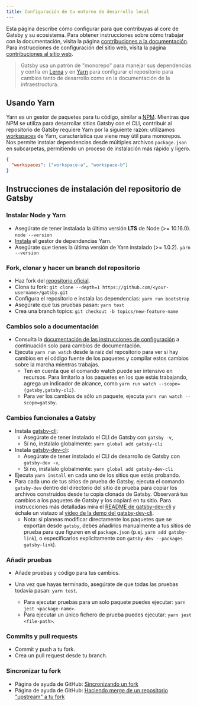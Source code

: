```yaml
---
title: Configuración de tu entorno de desarrollo local
---
```


Esta página describe cómo configurar para que contribuyas al core de Gatsby y su ecosistema. Para obtener instrucciones sobre cómo trabajar con la documentación, visita la página [contribuciones a la documentación](/contributing/docs-contributions/). Para instrucciones de configuración del sitio web, visita la página [contribuciones al sitio web](/contributing/website-contributions/).

> Gatsby usa un patrón de "monorepo" para manejar sus dependencias y confía en
> [Lerna](https://lerna.js.org/) y en [Yarn](https://yarnpkg.com/en/) para configurar el repositorio para cambios tanto de desarrollo como en la documentación de la infraestructura.

## Usando Yarn

Yarn es un gestor de paquetes para tu código, similar a [NPM](https://www.npmjs.com/). Mientras que NPM se utiliza para desarrollar sitios Gatsby con el CLI, contribuir al repositorio de Gatsby requiere Yarn por la siguiente razón: utilizamos [workspaces](https://yarnpkg.com/lang/en/docs/workspaces/) de Yarn, característica que viene muy útil para monorepos. Nos permite instalar dependencias desde múltiples archivos `package.json` en subcarpetas, permitiendo un proceso de instalación más rápido y ligero.

```json:title=package.json
{
  "workspaces": ["workspace-a", "workspace-b"]
}
```

## Instrucciones de instalación del repositorio de Gatsby

### Instalar Node y Yarn

- Asegúrate de tener instalada la última versión **LTS** de Node (>= 10.16.0). `node --version`
- [Instala](https://yarnpkg.com/en/docs/install) el gestor de dependencias Yarn.
- Asegúrate que tienes la última versión de Yarn instalado (>= 1.0.2). `yarn --version`

### Fork, clonar y hacer un branch del repositorio

- Haz fork del [repositorio oficial](https://github.com/gatsbyjs/gatsby).
- Clona tu fork: `git clone --depth=1 https://github.com/<your-username>/gatsby.git`
- Configura el repositorio e instala las dependencias: `yarn run bootstrap`
- Asegúrate que tus pruebas pasan: `yarn test`
- Crea una branch topics: `git checkout -b topics/new-feature-name`

### Cambios solo a documentación

- Consulta la [documentación de las instrucciones de configuración](/contributing/docs-contributions#docs-site-setup-instructions) a continuación solo para cambios de documentación.
- Ejecuta `yarn run watch` desde la raíz del repositorio para ver si hay cambios en el código fuente de los paquetes y compilar estos cambios sobre la marcha mientras trabajas.
  - Ten en cuenta que el comando watch puede ser intensivo en recursos. Para limitarlo a los paquetes en los que estás trabajando, agrega un indicador de alcance, como `yarn run watch --scope={gatsby,gatsby-cli}`.
  - Para ver los cambios de sólo un paquete, ejecuta `yarn run watch --scope=gatsby`.

### Cambios funcionales a Gatsby

- Instala [gatsby-cli](https://github.com/gatsbyjs/gatsby/blob/master/packages/gatsby-cli):
  - Asegúrate de tener instalado el CLI de Gatsby con `gatsby -v`,
  - Sí no, instalalo globalmente: `yarn global add gatsby-cli`
- Instala [gatsby-dev-cli](https://github.com/gatsbyjs/gatsby/tree/master/packages/gatsby-dev-cli):
  - Asegúrate de tener instalado el CLI de desarrollo de Gatsby con `gatsby-dev -v`,
  - Sí no, instalalo globalmente: `yarn global add gatsby-dev-cli`
- Ejecuta `yarn install` en cada uno de los sitios que estás probando.
- Para cada uno de tus sitios de prueba de Gatsby, ejecuta el comando `gatsby-dev` dentro del directorio del sitio de prueba para copiar
  los archivos construidos desde tu copia clonada de Gatsby. Observará tus cambios
  a los paquetes de Gatsby y los copiará en tu sitio. Para instrucciones más detalladas
  mira el [README de gatsby-dev-cli](https://www.npmjs.com/package/gatsby-dev-cli) y échale un vistazo al [video de la demo del gatsby-dev-cli](https://www.youtube.com/watch?v=D0SwX1MSuas).
  - Nota: si planeas modificar directamente los paquetes que se exportan desde `gatsby`, debes añadirlos manualmente a tus sitios de prueba para que figuren en el `package.json` (p.ej. `yarn add gatsby-link`), o especificarlos explícitamente con `gatsby-dev --packages gatsby-link`).

### Añadir pruebas

- Añade pruebas y código para tus cambios.
- Una vez que hayas terminado, asegúrate de que todas las pruebas todavía pasan: `yarn test`.

  - Para ejecutar pruebas para un solo paquete puedes ejecutar: `yarn jest <package-name>`.
  - Para ejecutar un único fichero de prueba puedes ejecutar: `yarn jest <file-path>`.

### Commits y pull requests

- Commit y push a tu fork.
- Crea un pull request desde tu branch.

### Sincronizar tu fork

- Página de ayuda de GitHub: [Sincronizando un fork](https://help.github.com/en/github/collaborating-with-issues-and-pull-requests/syncing-a-fork)
- Página de ayuda de  GitHub: [Haciendo merge de un repositorio "upstream" a tu fork](https://help.github.com/en/github/collaborating-with-issues-and-pull-requests/merging-an-upstream-repository-into-your-fork)
